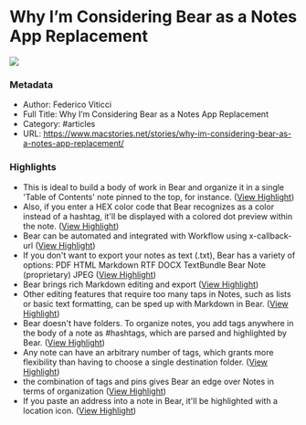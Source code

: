 # Why I’m Considering Bear as a Notes App Replacement

![](https://readwise-assets.s3.amazonaws.com/static/images/article4.6bc1851654a0.png)

### Metadata

- Author: Federico Viticci
- Full Title: Why I’m Considering Bear as a Notes App Replacement
- Category: #articles
- URL: https://www.macstories.net/stories/why-im-considering-bear-as-a-notes-app-replacement/

### Highlights

- This is ideal to build a body of work in Bear and organize it in a single 'Table of Contents' note pinned to the top, for instance. ([View Highlight](https://instapaper.com/read/802196473/3468718))
- Also, if you enter a HEX color code that Bear recognizes as a color instead of a hashtag, it'll be displayed with a colored dot preview within the note. ([View Highlight](https://instapaper.com/read/802196473/3468720))
- Bear can be automated and integrated with Workflow using x-callback-url ([View Highlight](https://instapaper.com/read/802196473/3468731))
- If you don't want to export your notes as text (.txt), Bear has a variety of options:
  PDF
  HTML
  Markdown
  RTF
  DOCX
  TextBundle
  Bear Note (proprietary)
  JPEG ([View Highlight](https://instapaper.com/read/802196473/3468758))
- Bear brings rich Markdown editing and export ([View Highlight](https://instapaper.com/read/802196473/3468861))
- Other editing features that require too many taps in Notes, such as lists or basic text formatting, can be sped up with Markdown in Bear. ([View Highlight](https://instapaper.com/read/802196473/3468863))
- Bear doesn't have folders. To organize notes, you add tags anywhere in the body of a note as #hashtags, which are parsed and highlighted by Bear. ([View Highlight](https://instapaper.com/read/802196473/3468864))
- Any note can have an arbitrary number of tags, which grants more flexibility than having to choose a single destination folder. ([View Highlight](https://instapaper.com/read/802196473/3468865))
- the combination of tags and pins gives Bear an edge over Notes in terms of organization ([View Highlight](https://instapaper.com/read/802196473/3468866))
- If you paste an address into a note in Bear, it'll be highlighted with a location icon. ([View Highlight](https://instapaper.com/read/802196473/3469142))
